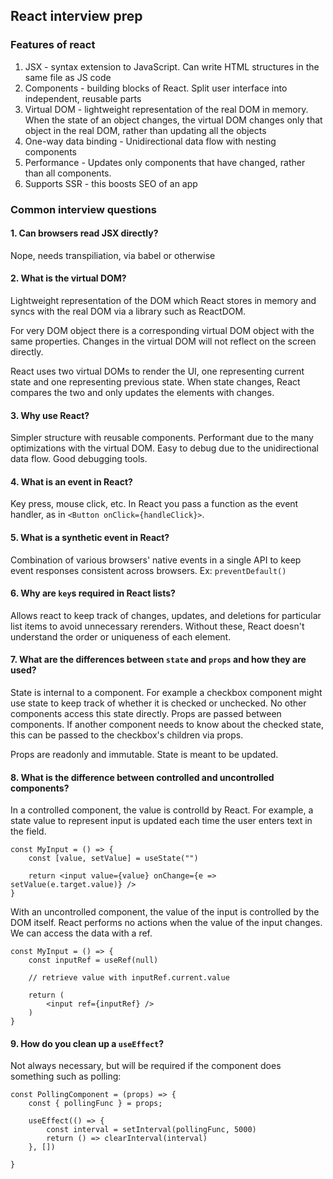 ## React interview prep

### Features of react

1. JSX - syntax extension to JavaScript. Can write HTML structures in the same file as JS code
2. Components - building blocks of React. Split user interface into independent, reusable parts
3. Virtual DOM - lightweight representation of the real DOM in memory. When the state of an object changes, the virtual DOM changes only that object in the real DOM, rather than updating all the objects
4. One-way data binding - Unidirectional data flow with nesting components
5. Performance - Updates only components that have changed, rather than all components.
6. Supports SSR - this boosts SEO of an app

### Common interview questions

#### 1. Can browsers read JSX directly?

Nope, needs transpiliation, via babel or otherwise

#### 2. What is the virtual DOM?

Lightweight representation of the DOM which React stores in memory and syncs with the real DOM via a library such as ReactDOM.

For very DOM object there is a corresponding virtual DOM object with the same properties. Changes in the virtual DOM will not reflect on the screen directly.

React uses two virtual DOMs to render the UI, one representing current state and one representing previous state. When state changes, React compares the two and only updates the elements with changes.

#### 3. Why use React?

Simpler structure with reusable components. Performant due to the many optimizations with the virtual DOM. Easy to debug due to the unidirectional data flow. Good debugging tools.

#### 4. What is an event in React?

Key press, mouse click, etc. In React you pass a function as the event handler, as in `<Button onClick={handleClick}>`.

#### 5. What is a synthetic event in React?

Combination of various browsers' native events in a single API to keep event responses consistent across browsers. Ex: `preventDefault()`

#### 6. Why are `key`s required in React lists?

Allows react to keep track of changes, updates, and deletions for particular list items to avoid unnecessary rerenders. Without these, React doesn't understand the order or uniqueness of each element.

#### 7. What are the differences between `state` and `props` and how they are used?

State is internal to a component. For example a checkbox component might use state to keep track of whether it is checked or unchecked. No other components access this state directly. Props are passed between components. If another component needs to know about the checked state, this can be passed to the checkbox's children via props.

Props are readonly and immutable. State is meant to be updated.

#### 8. What is the difference between controlled and uncontrolled components?

In a controlled component, the value is controlld by React. For example, a state value to represent input is updated each time the user enters text in the field.

```
const MyInput = () => {
    const [value, setValue] = useState("")

    return <input value={value} onChange={e => setValue(e.target.value)} />
}
```

With an uncontrolled component, the value of the input is controlled by the DOM itself. React performs no actions when the value of the input changes. We can access the data with a ref.

```
const MyInput = () => {
    const inputRef = useRef(null)

    // retrieve value with inputRef.current.value

    return (
        <input ref={inputRef} />
    )
}
```

#### 9. How do you clean up a `useEffect`?

Not always necessary, but will be required if the component does something such as polling:

```
const PollingComponent = (props) => {
    const { pollingFunc } = props;

    useEffect(() => {
        const interval = setInterval(pollingFunc, 5000)
        return () => clearInterval(interval)
    }, [])

}
```
